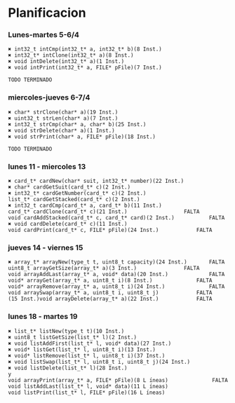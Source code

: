 # Planificacion  
  
### Lunes-martes 5-6/4  
	✖ int32_t intCmp(int32_t* a, int32_t* b)(8 Inst.)  
	✖ int32_t* intClone(int32_t* a)(8 Inst.)  
	✖ void intDelete(int32_t* a)(1 Inst.)  
	✖ void intPrint(int32_t* a, FILE* pFile)(7 Inst.)  
	
	TODO TERMINADO

### miercoles-jueves 6-7/4  
	✖ char* strClone(char* a)(19 Inst.)  
	✖ uint32_t strLen(char* a)(7 Inst.)  
	✖ int32_t strCmp(char* a, char* b)(25 Inst.)  
	✖ void strDelete(char* a)(1 Inst.)  
	✖ void strPrint(char* a, FILE* pFile)(18 Inst.)  

	TODO TERMINADO

### lunes 11 - miercoles 13  
	✖ card_t* cardNew(char* suit, int32_t* number)(22 Inst.)  
	✖ char* cardGetSuit(card_t* c)(2 Inst.)  
	✖ int32_t* cardGetNumber(card_t* c)(2 Inst.)  
	list_t* cardGetStacked(card_t* c)(2 Inst.)  
	✖ int32_t cardCmp(card_t* a, card_t* b)(11 Inst.)  
	card_t* cardClone(card_t* c)(21 Inst.)  				FALTA
	void cardAddStacked(card_t* c, card_t* card)(2 Inst.)  			FALTA
	✖ void cardDelete(card_t* c)(11 Inst.)  
	void cardPrint(card_t* c, FILE* pFile)(24 Inst.)  			FALTA
### jueves 14 - viernes 15  
	✖ array_t* arrayNew(type_t t, uint8_t capacity)(24 Inst.)  		FALTA
	uint8_t arrayGetSize(array_t* a)(3 Inst.)  				FALTA
	void arrayAddLast(array_t* a, void* data)(20 Inst.)  			FALTA
	void* arrayGet(array_t* a, uint8_t i)(8 Inst.)  			FALTA
	void* arrayRemove(array_t* a, uint8_t i)(24 Inst.)  			FALTA
	void arraySwap(array_t* a, uint8_t i, uint8_t j)  			FALTA
	(15 Inst.)void arrayDelete(array_t* a)(22 Inst.)  			FALTA
### lunes 18 - martes 19  
	✖ list_t* listNew(type_t t)(10 Inst.)
	✖ uint8_t listGetSize(list_t* l)(2 Inst.)
	✖ void listAddFirst(list_t* l, void* data)(27 Inst.)
	✖ void* listGet(list_t* l, uint8_t i)(13 Inst.)  			
	✖ void* listRemove(list_t* l, uint8_t i)(37 Inst.)  
	✖ void listSwap(list_t* l, uint8_t i, uint8_t j)(24 Inst.)  
	✖ void listDelete(list_t* l)(28 Inst.) 
	y  
	void arrayPrint(array_t* a, FILE* pFile)(8 L ́ıneas)  			  FALTA
	void listAddLast(list_t* l, void* data)(11 L ́ıneas)  
	void listPrint(list_t* l, FILE* pFile)(16 L ́ıneas)  

